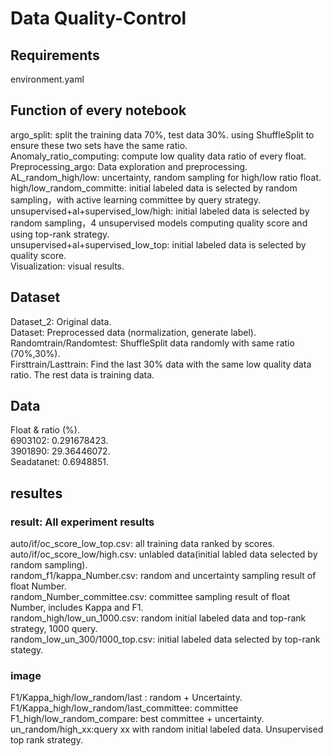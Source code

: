 # Data Quality-Control

## Requirements
 environment.yaml
 
## Function of every notebook
 argo_split: split the training data 70%, test data 30%. using ShuffleSplit to ensure these two sets have the same ratio.  
 Anomaly_ratio_computing: compute low quality data ratio of every float.  
 Preprocessing_argo: Data exploration and preprocessing.  
 AL_random_high/low: uncertainty, random sampling for high/low ratio float.  
 high/low_random_committe: initial labeled data is selected by random sampling，with active learning committee by query strategy.    
 unsupervised+al+supervised_low/high: initial labeled data is selected by random sampling，4 unsupervised models computing quality score and using top-rank strategy.    
 unsupervised+al+supervised_low_top: initial labeled data is selected by quality score.    
 Visualization: visual results.  
 
## Dataset
 Dataset_2: Original data.  
 Dataset: Preprocessed data (normalization, generate label).  
 Randomtrain/Randomtest: ShuffleSplit data randomly with same ratio (70%,30%).  
 Firsttrain/Lasttrain: Find the last 30% data with the same low quality data ratio. The rest data is training data.   

## Data
 Float & ratio (%).  
 6903102: 0.291678423.  
 3901890: 29.36446072.  
 Seadatanet: 0.6948851.  
 
## resultes
### result: All experiment results
  auto/if/oc_score_low_top.csv: all training data ranked by scores.  
  auto/if/oc_score_low/high.csv: unlabled data(initial labled data selected by random sampling).  
  random_f1/kappa_Number.csv: random and uncertainty sampling result of float Number.   
  random_Number_committee.csv: committee sampling result of float Number, includes Kappa and F1.  
  random_high/low_un_1000.csv: random initial labeled data and top-rank strategy, 1000 query.  
  random_low_un_300/1000_top.csv: initial labeled data selected by top-rank stategy.
### image
  F1/Kappa_high/low_random/last : random + Uncertainty. 
  F1/Kappa_high/low_random/last_committee: committee    
  F1_high/low_random_compare: best committee + uncertainty.  
  un_random/high_xx:query xx with random initial labeled data. Unsupervised top rank strategy.  

  
